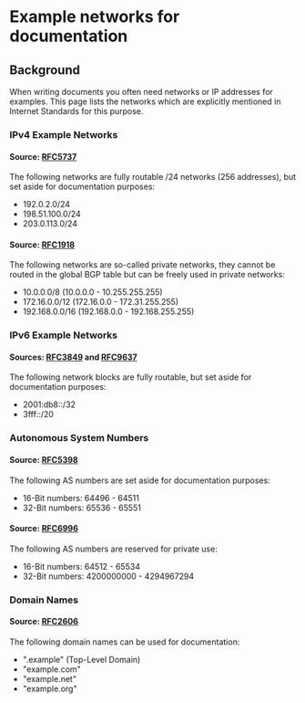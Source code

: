 # Example networks for documentation

## Background

When writing documents you often need networks or IP addresses for examples. This page lists the networks which are explicitly mentioned in Internet Standards for this purpose.

### IPv4 Example Networks

#### Source: [RFC5737](https://www.rfc-editor.org/rfc/rfc5737)

The following networks are fully routable /24 networks (256 addresses), but set aside for documentation purposes:

- 192.0.2.0/24
- 198.51.100.0/24
- 203.0.113.0/24

#### Source: [RFC1918](https://www.rfc-editor.org/rfc/rfc1918)

The following networks are so-called private networks, they cannot be routed in the global BGP table but can be freely used in private networks:

- 10.0.0.0/8 (10.0.0.0 - 10.255.255.255)
- 172.16.0.0/12 (172.16.0.0 - 172.31.255.255)
- 192.168.0.0/16 (192.168.0.0 - 192.168.255.255)

### IPv6 Example Networks

#### Sources: [RFC3849](https://www.rfc-editor.org/rfc/rfc3849) and [RFC9637](https://www.rfc-editor.org/rfc/rfc9637)

The following network blocks are fully routable, but set aside for documentation purposes:

- 2001:db8::/32
- 3fff::/20

### Autonomous System Numbers

#### Source: [RFC5398](https://www.rfc-editor.org/rfc/rfc5398)

The following AS numbers are set aside for documentation purposes:

- 16-Bit numbers: 64496 - 64511
- 32-Bit numbers: 65536 - 65551

#### Source: [RFC6996](https://www.rfc-editor.org/rfc/rfc6996)

The following AS numbers are reserved for private use:

- 16-Bit numbers: 64512 - 65534
- 32-Bit numbers: 4200000000 - 4294967294

### Domain Names

#### Source: [RFC2606](https://www.rfc-editor.org/rfc/rfc2606)

The following domain names can be used for documentation:

- ".example" (Top-Level Domain)
- "example.com"
- "example.net"
- "example.org"

